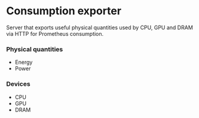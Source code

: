 # Consumption exporter
Server that exports useful physical quantities used by CPU, GPU and DRAM via HTTP for Prometheus consumption.


### Physical quantities
- Energy
- Power

### Devices
- CPU
- GPU
- DRAM
